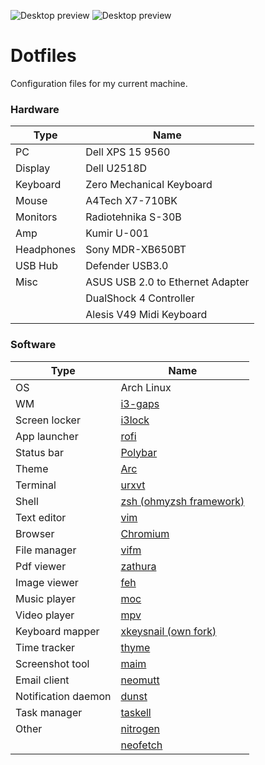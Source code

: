 ![Desktop preview](https://sun9-17.userapi.com/c205728/v205728393/60f8e/27JEiXp4dng.jpg)
![Desktop preview](https://sun9-8.userapi.com/c854128/v854128393/1edfb1/mqwJoUg6K70.jpg)

# Dotfiles
Configuration files for my current machine.

### Hardware

| Type | Name |
| --- | --- |
| PC | Dell XPS 15 9560 |
| Display | Dell U2518D |
| Keyboard | Zero Mechanical Keyboard |
| Mouse | A4Tech X7-710BK |
| Monitors | Radiotehnika S-30B |
| Amp | Kumir U-001 |
| Headphones | Sony MDR-XB650BT |
| USB Hub | Defender USB3.0 |
| Misc | ASUS USB 2.0 to Ethernet Adapter |
| | DualShock 4 Controller |
| | Alesis V49 Midi Keyboard |

### Software
| Type | Name |
| --- | --- |
| OS | Arch Linux |
| WM | [i3-gaps](https://github.com/i3/i3) |
| Screen locker | [i3lock](https://github.com/i3/i3lock) |
| App launcher | [rofi](https://github.com/davatorium/rofi) |
| Status bar | [Polybar](https://github.com/polybar/polybar) |
| Theme | [Arc](https://github.com/arc-design/arc-theme) |
| Terminal | [urxvt](https://github.com/exg/rxvt-unicode) |
| Shell | [zsh (ohmyzsh framework)](https://github.com/ohmyzsh/ohmyzsh) |
| Text editor | [vim](https://github.com/vim/vim) |
| Browser | [Chromium](https://github.com/chromium/chromium) |
| File manager | [vifm](https://github.com/vifm/vifm) |
| Pdf viewer | [zathura](https://github.com/pwmt/zathura) |
| Image viewer | [feh](https://github.com/derf/feh) |
| Music player | [moc](https://github.com/jonsafari/mocp) |
| Video player | [mpv](https://github.com/mpv-player/mpv) |
| Keyboard mapper | [xkeysnail (own fork)](https://github.com/ivanjermakov/xkeysnail) |
| Time tracker | [thyme](https://github.com/sourcegraph/thyme) |
| Screenshot tool | [maim](https://github.com/naelstrof/maim) |
| Email client | [neomutt](https://github.com/neomutt/neomutt) |
| Notification daemon | [dunst](https://github.com/dunst-project/dunst) |
| Task manager| [taskell](https://github.com/smallhadroncollider/taskell) |
| Other | [nitrogen](https://github.com/l3ib/nitrogen) |
| | [neofetch](https://github.com/dylanaraps/neofetch) |

